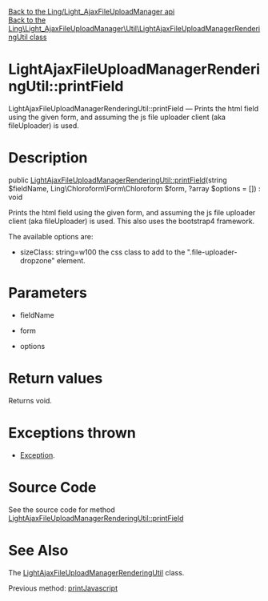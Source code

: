 [Back to the Ling/Light_AjaxFileUploadManager api](https://github.com/lingtalfi/Light_AjaxFileUploadManager/blob/master/doc/api/Ling/Light_AjaxFileUploadManager.md)<br>
[Back to the Ling\Light_AjaxFileUploadManager\Util\LightAjaxFileUploadManagerRenderingUtil class](https://github.com/lingtalfi/Light_AjaxFileUploadManager/blob/master/doc/api/Ling/Light_AjaxFileUploadManager/Util/LightAjaxFileUploadManagerRenderingUtil.md)


LightAjaxFileUploadManagerRenderingUtil::printField
================



LightAjaxFileUploadManagerRenderingUtil::printField — Prints the html field using the given form, and assuming the js file uploader client (aka fileUploader) is used.




Description
================


public [LightAjaxFileUploadManagerRenderingUtil::printField](https://github.com/lingtalfi/Light_AjaxFileUploadManager/blob/master/doc/api/Ling/Light_AjaxFileUploadManager/Util/LightAjaxFileUploadManagerRenderingUtil/printField.md)(string $fieldName, Ling\Chloroform\Form\Chloroform $form, ?array $options = []) : void




Prints the html field using the given form, and assuming the js file uploader client (aka fileUploader) is used.
This also uses the bootstrap4 framework.

The available options are:
- sizeClass: string=w100 the css class to add to the ".file-uploader-dropzone" element.




Parameters
================


- fieldName

    

- form

    

- options

    


Return values
================

Returns void.


Exceptions thrown
================

- [Exception](http://php.net/manual/en/class.exception.php).&nbsp;







Source Code
===========
See the source code for method [LightAjaxFileUploadManagerRenderingUtil::printField](https://github.com/lingtalfi/Light_AjaxFileUploadManager/blob/master/Util/LightAjaxFileUploadManagerRenderingUtil.php#L127-L163)


See Also
================

The [LightAjaxFileUploadManagerRenderingUtil](https://github.com/lingtalfi/Light_AjaxFileUploadManager/blob/master/doc/api/Ling/Light_AjaxFileUploadManager/Util/LightAjaxFileUploadManagerRenderingUtil.md) class.

Previous method: [printJavascript](https://github.com/lingtalfi/Light_AjaxFileUploadManager/blob/master/doc/api/Ling/Light_AjaxFileUploadManager/Util/LightAjaxFileUploadManagerRenderingUtil/printJavascript.md)<br>

